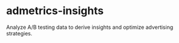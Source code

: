 # admetrics-insights
Analyze A/B testing data to derive insights and optimize advertising strategies.
